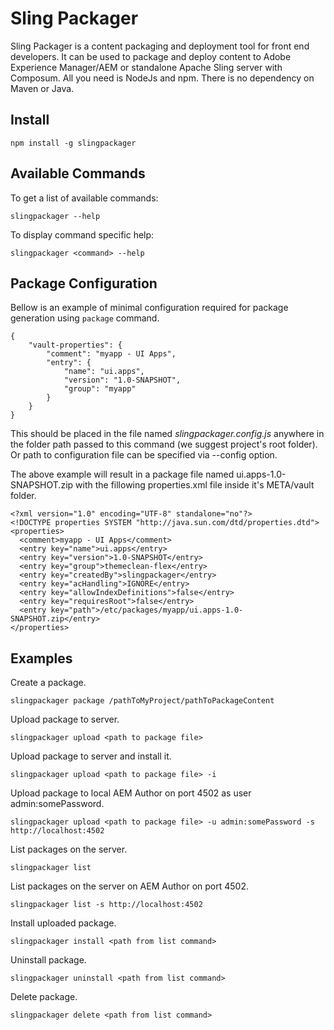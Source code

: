 Sling Packager
==============

Sling Packager is a content packaging and deployment tool for front end developers. It can be used to package and deploy content to Adobe Experience Manager/AEM or standalone Apache Sling server with Composum. All you need is NodeJs and npm. There is no dependency on Maven or Java.

Install
------------
```
npm install -g slingpackager
```

Available Commands
------------------

To get a list of available commands:
```
slingpackager --help
```

To display command specific help:
```
slingpackager <command> --help
```

Package Configuration
---------------------

Bellow is an example of minimal configuration required for package generation using ```package``` command. 

```
{
    "vault-properties": {
		"comment": "myapp - UI Apps",
		"entry": {
			"name": "ui.apps",
			"version": "1.0-SNAPSHOT",
			"group": "myapp"
		}
    }
}
```

This should be placed in the file named _slingpackager.config.js_ anywhere in the folder path passed to this command (we suggest project's root folder). Or path to configuration file can be specified via --config option. 

The above example will result in a package file named ui.apps-1.0-SNAPSHOT.zip with the fillowing properties.xml file inside it's META/vault folder.

```
<?xml version="1.0" encoding="UTF-8" standalone="no"?>
<!DOCTYPE properties SYSTEM "http://java.sun.com/dtd/properties.dtd">
<properties>
  <comment>myapp - UI Apps</comment>
  <entry key="name">ui.apps</entry>
  <entry key="version">1.0-SNAPSHOT</entry>
  <entry key="group">themeclean-flex</entry>
  <entry key="createdBy">slingpackager</entry>
  <entry key="acHandling">IGNORE</entry>
  <entry key="allowIndexDefinitions">false</entry>
  <entry key="requiresRoot">false</entry>
  <entry key="path">/etc/packages/myapp/ui.apps-1.0-SNAPSHOT.zip</entry>
</properties>
```

Examples
--------

Create a package.
```
slingpackager package /pathToMyProject/pathToPackageContent
```

Upload package to server.
```
slingpackager upload <path to package file>
```

Upload package to server and install it.
```
slingpackager upload <path to package file> -i
```

Upload package to local AEM Author on port 4502 as user admin:somePassword.
```
slingpackager upload <path to package file> -u admin:somePassword -s http://localhost:4502
```

List packages on the server.
```
slingpackager list
```

List packages on the server on AEM Author on port 4502.
```
slingpackager list -s http://localhost:4502
```

Install uploaded package.
```
slingpackager install <path from list command>
```

Uninstall package.
```
slingpackager uninstall <path from list command>
```

Delete package.
```
slingpackager delete <path from list command>
```